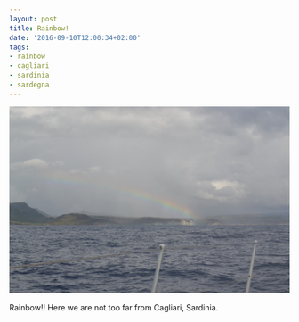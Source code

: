 ```yaml
---
layout: post
title: Rainbow!
date: '2016-09-10T12:00:34+02:00'
tags:
- rainbow
- cagliari
- sardinia
- sardegna
---
```

![Rainbow!](/files/tumblr_od6xx9Ulnk1tq106bo1_1280.jpg)

Rainbow!! Here we are not too far from Cagliari, Sardinia.

